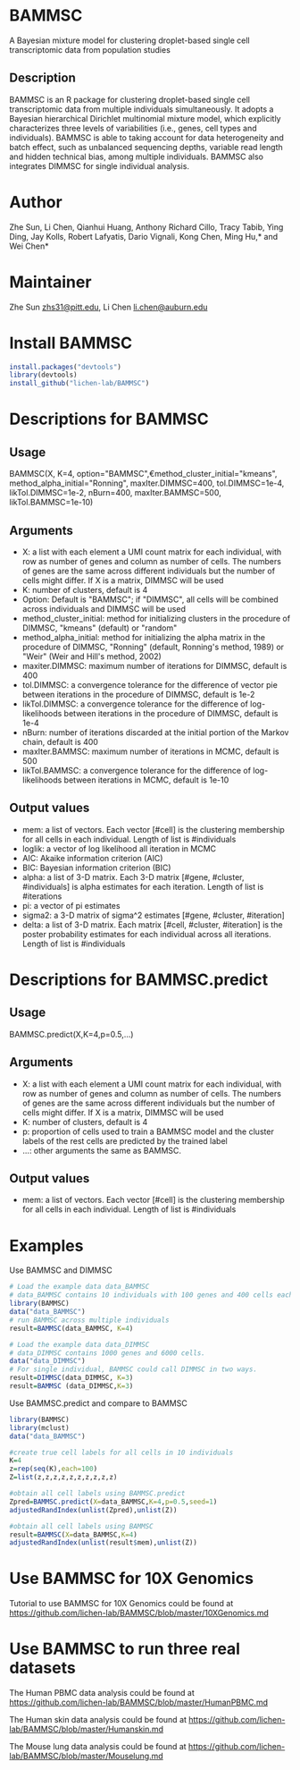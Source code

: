 # BAMMSC
A Bayesian mixture model for clustering droplet-based single cell transcriptomic data from population studies

## Description
BAMMSC is an R package for clustering droplet-based single cell transcriptomic data from multiple individuals simultaneously. It adopts a Bayesian hierarchical Dirichlet multinomial mixture model, which explicitly characterizes three levels of variabilities (i.e., genes, cell types and individuals). BAMMSC is able to taking account for data heterogeneity and batch effect, such as unbalanced sequencing depths, variable read length and hidden technical bias, among multiple individuals. BAMMSC also integrates DIMMSC for single individual analysis.

# Author
Zhe Sun, Li Chen, Qianhui Huang, Anthony Richard Cillo, Tracy Tabib, Ying Ding, Jay Kolls, Robert Lafyatis, Dario Vignali, Kong Chen, Ming Hu,* and Wei Chen*

# Maintainer
Zhe Sun <zhs31@pitt.edu>, Li Chen <li.chen@auburn.edu>


# Install BAMMSC
```r
install.packages("devtools")
library(devtools)
install_github("lichen-lab/BAMMSC")
```


# Descriptions for BAMMSC

## Usage
BAMMSC(X, K=4, option="BAMMSC",€method_cluster_initial="kmeans", method_alpha_initial="Ronning", maxIter.DIMMSC=400, tol.DIMMSC=1e-4, likTol.DIMMSC=1e-2, nBurn=400, maxIter.BAMMSC=500, likTol.BAMMSC=1e-10)

## Arguments
*  X: a list with each element a UMI count matrix for each individual, with row as number of genes and column as number of cells. The numbers of genes are the same across different individuals but the number of cells might differ. If X is a matrix, DIMMSC will be used
*  K: number of clusters, default is 4
*  Option: Default is  "BAMMSC"; if "DIMMSC", all cells will be combined across individuals and DIMMSC will be used
*  method_cluster_initial: method for initializing clusters in the procedure of DIMMSC, "kmeans" (default) or "random"
*  method_alpha_initial: method for initializing the alpha matrix in the procedure of DIMMSC, "Ronning" (default, Ronning's method, 1989) or "Weir" (Weir and Hill's method, 2002)
*  maxiter.DIMMSC: maximum number of iterations for DIMMSC, default is 400
*  tol.DIMMSC: a convergence tolerance for the difference of vector pie between iterations in the procedure of DIMMSC, default is 1e-2
*  likTol.DIMMSC: a convergence tolerance for the difference of log-likelihoods between iterations in the procedure of DIMMSC, default is 1e-4
*  nBurn: number of iterations discarded at the initial portion of the Markov chain, default is 400
*  maxIter.BAMMSC: maximum number of iterations in MCMC, default is 500
*  likTol.BAMMSC: a convergence tolerance for the difference of log-likelihoods between iterations in MCMC, default is 1e-10

## Output values
* mem: a list of vectors. Each vector [#cell] is the clustering membership for all cells in each individual. Length of list is #individuals
* loglik: a vector of log likelihood all iteration in MCMC
* AIC: Akaike information criterion (AIC)
* BIC: Bayesian information criterion (BIC)
* alpha: a list of 3-D matrix. Each 3-D matrix [#gene, #cluster, #individuals] is alpha estimates for each iteration. Length of list is #iterations
* pi: a vector of pi estimates
* sigma2: a 3-D matrix of sigma^2 estimates [#gene, #cluster, #iteration]
* delta: a list of 3-D matrix. Each matrix [#cell, #cluster, #iteration] is the poster probability estimates for each individual across all iterations. Length of list is #individuals

# Descriptions for BAMMSC.predict

## Usage
BAMMSC.predict(X,K=4,p=0.5,...)

## Arguments
*  X: a list with each element a UMI count matrix for each individual, with row as number of genes and column as number of cells. The numbers of genes are the same across different individuals but the number of cells might differ. If X is a matrix, DIMMSC will be used
*  K: number of clusters, default is 4
*  p: proportion of cells used to train a BAMMSC model and the cluster labels of the rest cells are predicted by the trained label
 *  ...: other arguments the same as BAMMSC.
 
 ## Output values
 * mem: a list of vectors. Each vector [#cell] is the clustering membership for all cells in each individual. Length of list is #individuals


# Examples

Use BAMMSC and DIMMSC
```r
# Load the example data data_BAMMSC
# data_BAMMSC contains 10 individuals with 100 genes and 400 cells each
library(BAMMSC)
data("data_BAMMSC")
# run BAMMSC across multiple individuals
result=BAMMSC(data_BAMMSC, K=4)

# Load the example data data_DIMMSC
# data_DIMMSC contains 1000 genes and 6000 cells.
data("data_DIMMSC")
# For single individual, BAMMSC could call DIMMSC in two ways.
result=DIMMSC(data_DIMMSC, K=3)
result=BAMMSC (data_DIMMSC,K=3)
```

Use BAMMSC.predict and compare to BAMMSC
```r
library(BAMMSC)
library(mclust)
data("data_BAMMSC")

#create true cell labels for all cells in 10 individuals
K=4
z=rep(seq(K),each=100)
Z=list(z,z,z,z,z,z,z,z,z,z)  

#obtain all cell labels using BAMMSC.predict
Zpred=BAMMSC.predict(X=data_BAMMSC,K=4,p=0.5,seed=1)
adjustedRandIndex(unlist(Zpred),unlist(Z))

#obtain all cell labels using BAMMSC
result=BAMMSC(X=data_BAMMSC,K=4)
adjustedRandIndex(unlist(result$mem),unlist(Z))

```

# Use BAMMSC for 10X Genomics 
Tutorial to use BAMMSC for 10X Genomics could be found at https://github.com/lichen-lab/BAMMSC/blob/master/10XGenomics.md

# Use BAMMSC to run three real datasets

The Human PBMC data analysis could be found at https://github.com/lichen-lab/BAMMSC/blob/master/HumanPBMC.md

The Human skin data analysis could be found at https://github.com/lichen-lab/BAMMSC/blob/master/Humanskin.md

The Mouse lung data analysis could be found at https://github.com/lichen-lab/BAMMSC/blob/master/Mouselung.md






